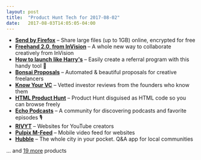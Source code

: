 ```yaml
---
layout: post
title:  "Product Hunt Tech for 2017-08-02"
date:   2017-08-03T14:05:05-04:00
---
```


* **[Send by Firefox](https://www.producthunt.com/posts/send-by-firefox?utm_campaign=producthunt-api&utm_medium=api&utm_source=Application%3A+Daily+Digest+RSS+%28ID%3A+3202%29)** – Share large files (up to 1GB) online, encrypted for free
* **[Freehand 2.0, from InVision](https://www.producthunt.com/posts/freehand-2-0-from-invision?utm_campaign=producthunt-api&utm_medium=api&utm_source=Application%3A+Daily+Digest+RSS+%28ID%3A+3202%29)** – A whole new way to collaborate creatively from InVision
* **[How to launch like Harry's](https://www.producthunt.com/posts/how-to-launch-like-harry-s?utm_campaign=producthunt-api&utm_medium=api&utm_source=Application%3A+Daily+Digest+RSS+%28ID%3A+3202%29)** – Easily create a referral program with this handy tool 💪
* **[Bonsai Proposals](https://www.producthunt.com/posts/bonsai-proposals?utm_campaign=producthunt-api&utm_medium=api&utm_source=Application%3A+Daily+Digest+RSS+%28ID%3A+3202%29)** – Automated & beautiful proposals for creative freelancers
* **[Know Your VC](https://www.producthunt.com/posts/know-your-vc?utm_campaign=producthunt-api&utm_medium=api&utm_source=Application%3A+Daily+Digest+RSS+%28ID%3A+3202%29)** – Vetted investor reviews from the founders who know them
* **[HTML Product Hunt](https://www.producthunt.com/posts/html-product-hunt?utm_campaign=producthunt-api&utm_medium=api&utm_source=Application%3A+Daily+Digest+RSS+%28ID%3A+3202%29)** – Product Hunt disguised as HTML code so you can browse freely
* **[Echo Podcasts](https://www.producthunt.com/posts/echo-podcasts?utm_campaign=producthunt-api&utm_medium=api&utm_source=Application%3A+Daily+Digest+RSS+%28ID%3A+3202%29)** – A community for discovering podcasts and favorite episodes 🎙
* **[RIVYT](https://www.producthunt.com/posts/rivyt?utm_campaign=producthunt-api&utm_medium=api&utm_source=Application%3A+Daily+Digest+RSS+%28ID%3A+3202%29)** – Websites for YouTube creators
* **[Pulpix M-Feed](https://www.producthunt.com/posts/pulpix-m-feed?utm_campaign=producthunt-api&utm_medium=api&utm_source=Application%3A+Daily+Digest+RSS+%28ID%3A+3202%29)** – Mobile video feed for websites
* **[Hubble](https://www.producthunt.com/posts/hubble-4?utm_campaign=producthunt-api&utm_medium=api&utm_source=Application%3A+Daily+Digest+RSS+%28ID%3A+3202%29)** – The whole city in your pocket. Q&A app for local communities

… and [19 more](https://www.producthunt.com/tech) products